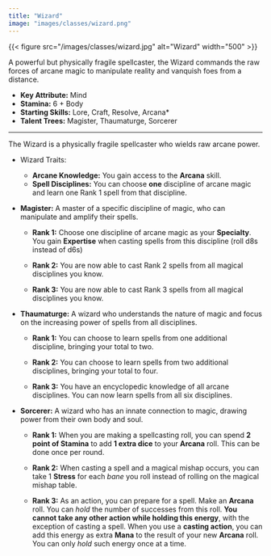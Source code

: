 ```yaml
---
title: "Wizard"
image: "images/classes/wizard.png"
---
```

{{< figure src="/images/classes/wizard.jpg" alt="Wizard" width="500" >}}

A powerful but physically fragile spellcaster, the Wizard commands the raw forces of arcane magic to manipulate reality and vanquish foes from a distance.
- **Key Attribute:** Mind
- **Stamina:** 6 + Body
- **Starting Skills:**  Lore, Craft, Resolve, Arcana*
- **Talent Trees:** Magister, Thaumaturge, Sorcerer

---
The Wizard is a physically fragile spellcaster who wields raw arcane power.

- Wizard Traits: 
	- **Arcane Knowledge:** You gain access to the **Arcana** skill.
    - **Spell Disciplines:** You can choose **one** discipline of arcane magic and learn one Rank 1 spell from that discipline.

- **Magister:** A master of a specific discipline of magic, who can manipulate and amplify their spells.
    
    - **Rank 1:** Choose one discipline of arcane magic as your **Specialty**. You gain **Expertise** when casting spells from this discipline (roll d8s instead of d6s)
        
    - **Rank 2:** You are now able to cast Rank 2 spells from all magical disciplines you know.
        
    - **Rank 3:** You are now able to cast Rank 3 spells from all magical disciplines you know.
        
- **Thaumaturge:** A wizard who understands the nature of magic and focus on the increasing power of spells from all disciplines.
    
    - **Rank 1:** You can choose to learn spells from one additional discipline, bringing your total to two.
    
    - **Rank 2:** You can choose to learn spells from two additional disciplines, bringing your total to four.
        
    - **Rank 3:** You have an encyclopedic knowledge of all arcane disciplines. You can now learn spells from all six disciplines.
        
- **Sorcerer:** A wizard who has an innate connection to magic, drawing power from their own body and soul.
    
    - **Rank 1:** When you are making a spellcasting roll, you can spend **2 point of Stamina** to add **1 extra dice** to your **Arcana** roll. This can be done once per round.
        
    - **Rank 2:** When casting a spell and a magical mishap occurs, you can take 1 **Stress** for each *bane* you roll instead of rolling on the magical mishap table.
        
    - **Rank 3:** As an action, you can prepare for a spell. Make an **Arcana** roll. You can *hold* the number of successes from this roll. **You cannot take any other action while holding this energy**, with the exception of casting a spell. When  you use a **casting action**, you can add this energy as extra **Mana** to the result of your new **Arcana** roll. You can only *hold* such energy once at a time.
        
